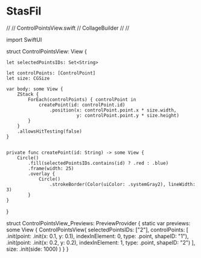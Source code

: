 # StasFil
//
//  ControlPointsView.swift
//  CollageBuilder
//
//

import SwiftUI

struct ControlPointsView: View {
    
    let selectedPointsIDs: Set<String>
    
    let controlPoints: [ControlPoint]
    let size: CGSize
    
    var body: some View {
        ZStack {
            ForEach(controlPoints) { controlPoint in
                createPoint(id: controlPoint.id)
                    .position(x: controlPoint.point.x * size.width,
                              y: controlPoint.point.y * size.height)
            }
        }
        .allowsHitTesting(false)
    }
    
    
    private func createPoint(id: String) -> some View {
        Circle()
            .fill(selectedPointsIDs.contains(id) ? .red : .blue)
            .frame(width: 25)
            .overlay {
                Circle()
                    .strokeBorder(Color(uiColor: .systemGray2), lineWidth: 3)
            }
    }
        
}

struct ControlPointsView_Previews: PreviewProvider {
    static var previews: some View {
        ControlPointsView(
            selectedPointsIDs: ["2"],
            controlPoints: [
                .init(point: .init(x: 0.1, y: 0.1), indexInElement: 0, type: .point, shapeID: "1"),
                .init(point: .init(x: 0.2, y: 0.2), indexInElement: 1, type: .point, shapeID: "2")
            ],
            size: .init(side: 1000)
        )
    }
}

